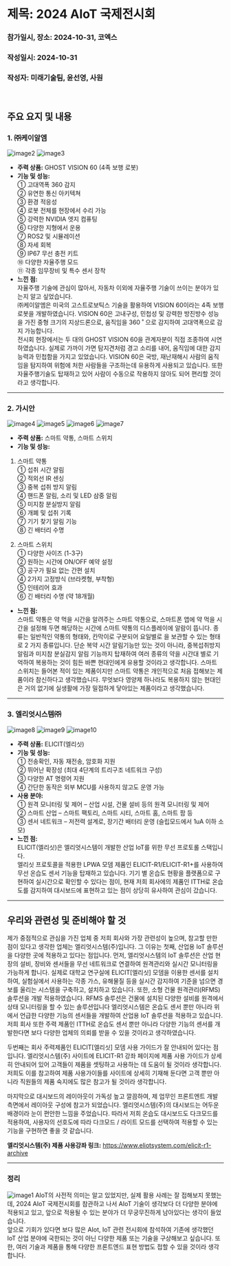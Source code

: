 # 제목: 2024 AIoT 국제전시회
### 참가일시, 장소: 2024-10-31, 코엑스

### 작성일시: 2024-10-31
### 작성자: 미래기술팀, 윤선영, 사원   
&nbsp;
&nbsp;

## 주요 요지 및 내용

### 1. ㈜케이알엠   
![image2](https://github.com/user-attachments/assets/791a8ba1-bc6c-4757-a453-0788d3443891)
![image3](https://github.com/user-attachments/assets/099a4e86-32ba-4507-a596-f43d32bcb0a2)
* **주력 상품:** GHOST VISION 60 (4족 보행 로봇)
* **기능 및 성능:**   
①	고대역폭 360 감지   
②	유연한 통신 아키텍쳐   
③	환경 적응성   
④	로봇 전체를 현장에서 수리 가능   
⑤	강력한 NVIDIA 엣지 컴퓨팅   
⑥	다양한 지형에서 운용   
⑦	ROS2 및 시뮬레이션   
⑧	자세 회복   
⑨	IP67 무선 충전 키트   
⑩	다양한 자율주행 모드   
⑪	각종 임무장비 및 특수 센서 장착   
* **느낀 점:**   
자율주행 기술에 관심이 많아서, 자동차 이외에 자율주행 기술이 쓰이는 분야가 있는지 알고 싶었습니다.    
㈜케이알엠은 미국의 고스트로보틱스 기술을 활용하여 VISION 60이라는 4족 보행 로봇을 개발하였습니다. VISION 60은 고내구성, 민첩성 및 강력한 방진방수 성능을 가진 중형 크기의 지상드론으로, 움직임을 360 ˚ 으로 감지하여 고대역폭으로 감지 가능합니다.  
전시회 현장에서는 두 대의 GHOST VISION 60을 관계자분이 직접 조종하여 시연하였습니다. 실제로 가까이 가면 탐지견처럼 경고 소리를 내어, 움직임에 대한 감지능력과 민첩함을 가지고 있었습니다. VISION 60은 국방, 재난재해시 사람의 움직임을 탐지하여 위험에 처한 사람들을 구조하는데 유용하게 사용되고 있습니다. 또한 자율주행기술도 탑재하고 있어 사람이 수동으로 작용하지 않아도 되어 편리할 것이라고 생각합니다.

* * *

### 2.	가시안
![image4](https://github.com/user-attachments/assets/9ccbc379-8b39-4387-8eee-8d7f616c390b)
![image5](https://github.com/user-attachments/assets/e257c7f5-6c69-4c5b-822a-82a4b2a2a5ba)
![image6](https://github.com/user-attachments/assets/0bdbf4c3-0abd-4a90-9a24-01861853ee87)
![image7](https://github.com/user-attachments/assets/9474f16b-5532-429e-be14-cfda7e8e9c4a)
* **주력 상품:** 스마트 약통, 스마트 스위치
* **기능 및 성능:**
1) 스마트 약통   
  ①	섭취 시간 알림   
  ②	적외선 IR 센싱   
  ③	중복 섭취 방지 알림   
  ④	핸드폰 알림, 소리 및 LED 삼중 알림   
  ⑤	미지참 분실방지 알림   
  ⑥	개폐 및 섭취 기록   
  ⑦	기기 찾기 알림 기능   
  ⑧	긴 배터리 수명

2) 스마트 스위치   
  ①	다양한 사이즈 (1-3구)  
  ②	원하는 시간에 ON/OFF 예약 설정   
  ③	공구가 필요 없는 간편 설치   
  ④	2가지 고정방식 (브라켓형, 부착형)  
  ⑤	인테리어 효과   
  ⑥	긴 배터리 수명 (약 18개월)
* **느낀 점:**   
스마트 약통은 약 먹을 시간을 알려주는 스마트 약통으로, 스마트폰 앱에 약 먹을 시간을 설정해 두면 해당하는 시간에 스마트 약통의 디스플레이에 알람이 뜹니다. 
종류는 일반적인 약통의 형태와, 칸막이로 구분되어 요일별로 을 보관할 수 있는 형태로 2 가지 종류입니다. 단순 복약 시간 알림기능만 있는 것이 아니라, 중복섭취방지알림과 미지참 분실감지 알림 기능까지 탑재하여 여러 종류의 약을 시간대 별로 기억하여 복용하는 것이 힘든 바쁜 현대인에게 유용할 것이라고 생각합니다.
스마트 스위치는 들어본 적이 있는 제품이지만 스마트 약통은 개인적으로 처음 접해보는 제품이라 참신하다고 생각했습니다. 무엇보다 영양제 하나라도 복용하지 않는 현대인은 거의 없기에 실생활에 가장 밀접하게 닿아있는 제품이라고 생각했습니다.

* * *

### 3. 엘리엇시스템㈜
![image8](https://github.com/user-attachments/assets/ff7e76c5-7dd5-4a92-a64a-16a499210225)
![image9](https://github.com/user-attachments/assets/1c9722c1-f431-4717-b91c-95b54f6ce69f)
![image10](https://github.com/user-attachments/assets/0a828662-6935-4790-ad02-23f4b703c68e)
* **주력 상품:** ELICIT(엘리싯)
* **기능 및 성능:**   
①	전송확인, 자동 재전송, 암호화 지원   
②	뛰어난 확장성 (최대 4단계의 트리구조 네트워크 구성)   
③	다양한 AT 명령어 지원   
④	간단한 동작은 외부 MCU를 사용하지 않고도 운영 가능    
* **사용 분야:**   
①	원격 모니터링 및 제어 – 산업 시설, 건물 설비 등의 원격 모니터링 및 제어   
②	스마트 산업 – 스마트 팩토리, 스마트 시티, 스마트 홈, 스마트 팜 등   
③	센서 네트워크 – 저전력 설계로, 장기간 배터리 운영 (슬립모드에서 1uA 이하 소모)   
* **느낀 점:**   
ELICIT(엘리싯)은 엘리엇시스템이 개발한 산업 IoT를 위한 무선 프로토롤 스택입니다.   
엘리싯 프로토콜을 적용한 LPWA 모뎀 제품인 ELICIT-R1/ELICIT-R1+를 사용하여 무선 온습도 센서 기능을 탑재하고 있습니다.
기기 별 온습도 현황을 플랫폼으로 구현하여 실시간으로 확인할 수 있다는 점이, 현재 저희 회사에의 제품인 ITTH로 온습도를 감지하여 대시보드에 표현하고 있는 점이 상당히 유사하여 관심이 갔습니다.

* * *

## 우리와 관련성 및 준비해야 할 것
제가 중점적으로 관심을 가진 업체 중 저희 회사와 가장 관련성이 높으며, 참고할 만한 점이 있다고 생각한 업체는 엘리엇시스템(주)입니다.
그 이유는 첫째, 산업용 IoT 솔루션을 다양한 곳에 적용하고 있다는 점입니다.
먼저, 엘리엇시스템의 IoT 솔루션은 산업 현장의 설비, 장비와 센서들을 무선 네트워크로 연결하여 원격관리와 실시간 모니터링을 가능하게 합니다. 
실제로 대학교 연구실에 ELICIT[엘리싯] 모뎀을 이용한 센서를 설치하여, 실험실에서 사용하는 각종 가스, 유해물질 등을 실시간 감지하여 기준을 넘으면 경보를 울리는 시스템을 구축하고, 설치하고 있습니다.
또한, 소형 건물 원격관리(RFMS) 솔루션을 개발 적용하였습니다. RFMS 솔루션은 건물에 설치된 다양한 설비를 원격에서 상태 모니터링을 할 수 있는 솔루션입니다
엘리엇시스템은 온습도 센서 뿐만 아니라 위에서 언급한 다양한 기능의 센서들을 개발하여 산업용 IoT 솔루션을 적용하고 있습니다. 
저희 회사 또한 주력 제품인 ITTH로 온습도 센서 뿐만 아니라 다양한 기능의 센서를 개발한다면 보다 다양한 업체의 의뢰를 받을 수 있을 것이라고 생각하였습니다.

두번째는 회사 주력제품인 ELICIT[엘리싯] 모뎀 사용 가이드가 잘 안내되어 있다는 점입니다.
엘리엇시스템(주) 사이트에 ELICIT-R1 강좌 페이지에 제품 사용 가이드가 상세히 안내되어 있어 고객들이 제품을 셋팅하고 사용하는 데 도움이 될 것이라 생각합니다.
저희도 이를 참고하여 제품 사용가이들를 사이트에 상세히 기재해 둔다면 고객 뿐만 아니라 직원들의 제품 숙지에도 많은 참고가 될 것이라 생각합니다.   

마지막으로 대시보드의 레이아웃이 가독성 높고 깔끔하여, 제 업무인 프론트엔트 개발 측면에서 레이아웃 구성에 참고가 되었습니다.
엘리엇시스템(주)의 대시보드는 어두운 배경이라 눈이 편안한 느낌을 주었습니다. 
따라서 저희 온습도 대시보드도 다크모드를 적용하여, 사용자의 선호도에 따라 다크모드 / 라이트 모드를 선택하여 적용할 수 있는 기능을 구현하면 좋을 것 같습니다. 

**엘리엇시스템(주) 제품 사용강좌 링크:** https://www.eliotsystem.com/elicit-r1-archive


* * *

### 정리
![image1](https://github.com/user-attachments/assets/7497f317-ca0c-4b59-82a9-c8b8de6add0f)
AIoT의 사전적 의미는 알고 있었지만, 실제 활용 사례는 잘 접해보지 못했는데, 2024 AIoT 국제전시회를 참관하고 나서 AIoT 기술이 생각보다 더 다양한 분야에 적용되고 있고, 앞으로 적용될 수 있는 분야가 더 무궁무진하게 남아있다는 생각이 들었습니다.  
앞으로 기회가 있다면 보다 많은 AIot, IoT 관련 전시회에 참석하여 기존에 생각했던 IoT 산업 분야에 국한되는 것이 아닌 다양한 제품 또는 기술을 구상해보고 싶습니다.
또한, 여러 기술과 제품을 통해 다양한 프론트엔드 표현 방법도 접할 수 있을 것이라 생각합니다.



